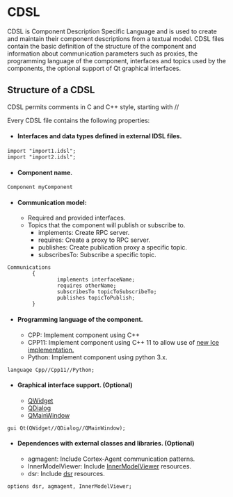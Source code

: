 
# CDSL
CDSL is Component Description Specific Language and is used to create and maintain their component descriptions from a textual model. CDSL files contain the basic definition of the structure of the component and information about communication parameters such as proxies, the programming language of the component, interfaces and topics used by the components, the optional support of Qt graphical interfaces.

## Structure of a CDSL
CDSL permits comments in C and C++ style, starting with //

Every CDSL file contains the following properties:

- #### Interfaces and data types defined in external IDSL files.
```
import "import1.idsl";
import "import2.idsl";
```
- #### Component name.
```
Component myComponent
```
- #### Communication model: 
	- Required and provided interfaces.
	- Topics that the component will publish or subscribe to.
   		- implements: Create RPC server.
   		- requires: Create a proxy to RPC server.
		- publishes: Create publication proxy a specific topic.
		- subscribesTo: Subscribe a specific topic.
```
Communications
        {
                implements interfaceName;
                requires otherName;
                subscribesTo topicToSubscribeTo;
                publishes topicToPublish;
        }
```

- #### Programming language of the component.
	- CPP: Implement component using C++
	- CPP11: Implement component using C++ 11 to allow use of [new Ice implementation.](https://doc.zeroc.com/ice/3.7/language-mappings/c++11-mapping)
    - Python: Implement component using python 3.x.
```
language Cpp//Cpp11//Python;
```
- #### Graphical interface support. (Optional)
	- [QWidget](https://doc.qt.io/qt-5/qwidget.html)
	- [QDialog](https://doc.qt.io/qt-5/qdialog.html)
	- [QMainWindow](https://doc.qt.io/qt-5/qmainwindow.html)
```
gui Qt(QWidget//QDialog//QMainWindow);
```
- #### Dependences with external classes and libraries. (Optional)
	- agmagent: Include Cortex-Agent communication patterns.
	- InnerModelViewer: Include [InnerModelViewer](https://github.com/robocomp/robocomp/tree/stable/libs/innermodel) resources.
	- dsr: Include [dsr](https://github.com/robocomp/cortex) resources.
```
options dsr, agmagent, InnerModelViewer;
```
##
